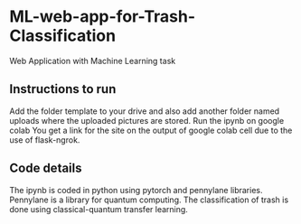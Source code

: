 # ML-web-app-for-Trash-Classification
Web Application with Machine Learning task
## Instructions to run
Add the folder template to your drive and also add another folder named uploads where the uploaded pictures are stored.
Run the ipynb on google colab
You get a link for the site on the output of google colab cell due to the use of flask-ngrok.
## Code details
The ipynb is coded in python using pytorch and pennylane libraries. Pennylane is a library for quantum computing.
The classification of trash is done using classical-quantum transfer learning.
